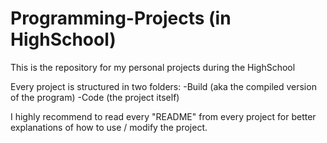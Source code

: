 # Programming-Projects (in HighSchool)
This is the repository for my personal projects during the HighSchool

Every project is structured in two folders:
  -Build (aka the compiled version of the program)
  -Code  (the project itself)
  
I highly recommend to read every "README" from every project for better explanations of how to use / modify the project.

